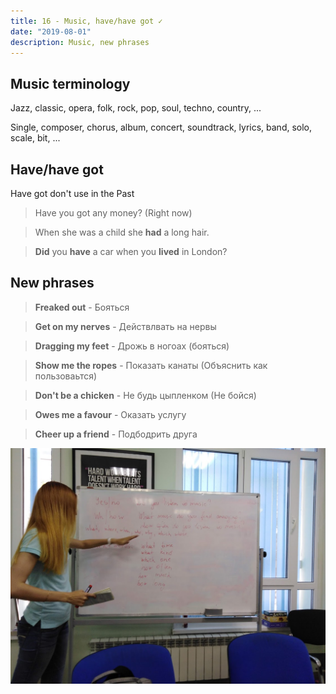 ```yaml
---
title: 16 - Music, have/have got ✓
date: "2019-08-01"
description: Music, new phrases
---
```


## Music terminology
Jazz, classic, opera, folk, rock, pop, soul, techno, country, ...

Single, composer, chorus, album, concert, soundtrack, lyrics, band, solo, scale, bit, ...

## Have/have got
Have got don't use in the Past

> Have you got any money? (Right now)

> When she was a child she **had** a long hair.

> **Did** you **have** a car when you **lived** in London?

## New phrases
> **Freaked out** - Бояться

> **Get on my nerves** - Действлвать на нервы

> **Dragging my feet** - Дрожь в ногоах (бояться)

> **Show me the ropes** - Показать канаты (Объяснить как пользоваьтся)

> **Don't be a chicken** - Не будь цыпленком (Не бойся)

> **Owes me a favour** - Оказать услугу

> **Cheer up a friend** - Подбодрить друга

![Image alt text](IMG_20190801_134614.jpg)